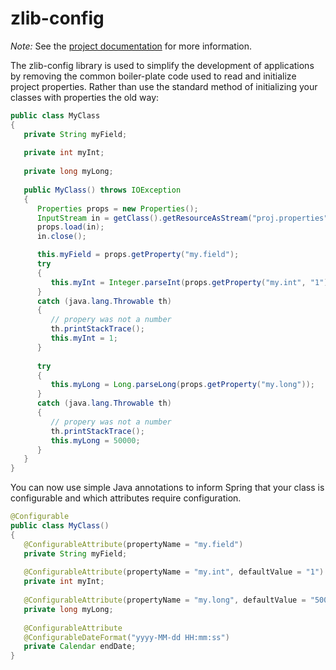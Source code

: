 zlib-config
===========

*Note:* See the [project documentation](http://zcarioca.net/projects/zlib-config/1.5/) for more information.

The zlib-config library is used to simplify the development of applications by removing the common boiler-plate code used to read and initialize project properties. Rather than use the standard method of initializing your classes with properties the old way:

```java
public class MyClass 
{
   private String myField;
   
   private int myInt;
   
   private long myLong;
   
   public MyClass() throws IOException
   {
      Properties props = new Properties();
      InputStream in = getClass().getResourceAsStream("proj.properties");
      props.load(in);
      in.close();

      this.myField = props.getProperty("my.field");
      try
      {
         this.myInt = Integer.parseInt(props.getProperty("my.int", "1"));
      }
      catch (java.lang.Throwable th) 
      {
         // propery was not a number
         th.printStackTrace();
         this.myInt = 1;
      }
      
      try
      {
         this.myLong = Long.parseLong(props.getProperty("my.long"));
      }
      catch (java.lang.Throwable th) 
      {
         // propery was not a number
         th.printStackTrace();
         this.myLong = 50000;
      }
   }
}
```

You can now use simple Java annotations to inform Spring that your class is configurable and which attributes require configuration.

```java
@Configurable
public class MyClass()
{
   @ConfigurableAttribute(propertyName = "my.field")
   private String myField;
   
   @ConfigurableAttribute(propertyName = "my.int", defaultValue = "1")
   private int myInt;
   
   @ConfigurableAttribute(propertyName = "my.long", defaultValue = "50000")
   private long myLong;
   
   @ConfigurableAttribute
   @ConfigurableDateFormat("yyyy-MM-dd HH:mm:ss")
   private Calendar endDate;
}
```